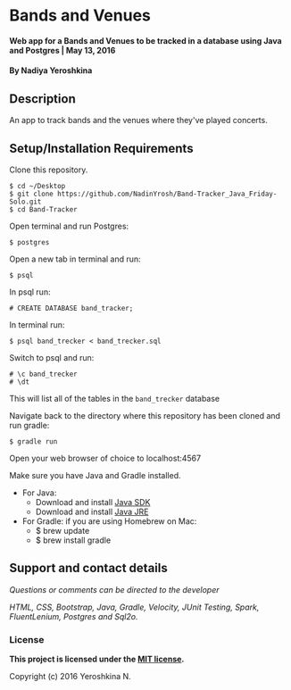 # Bands and Venues

#### Web app for a Bands and Venues to be tracked in a database using Java and Postgres | May 13, 2016

#### By Nadiya Yeroshkina

## Description
An app to track bands and the venues where they've played concerts.

## Setup/Installation Requirements

Clone this repository.
```
$ cd ~/Desktop
$ git clone https://github.com/NadinYrosh/Band-Tracker_Java_Friday-Solo.git
$ cd Band-Tracker
```

Open terminal and run Postgres:
```
$ postgres
```

Open a new tab in terminal and run:
```
$ psql
```

In psql run:
```
# CREATE DATABASE band_tracker;
```

In terminal run:
```
$ psql band_trecker < band_trecker.sql
```

Switch to psql and run:
```
# \c band_trecker
# \dt
```
This will list all of the tables in the `band_trecker` database

Navigate back to the directory where this repository has been cloned and run gradle:
```
$ gradle run
```

Open your web browser of choice to localhost:4567

Make sure you have Java and Gradle installed.
  * For Java:
      * Download and install [Java SDK](http://www.oracle.com/technetwork/java/javase/downloads/jdk8-downloads-2133151.html)
      * Download and install [Java JRE](http://www.java.com/en/)
  * For Gradle: if you are using Homebrew on Mac:
      * $ brew update
      * $ brew install gradle




## Support and contact details

_Questions or comments can be directed to the developer_

_HTML, CSS, Bootstrap, Java, Gradle, Velocity, JUnit Testing, Spark, FluentLenium,  Postgres and Sql2o._

### License

**This project is licensed under the [MIT license](https://opensource.org/licenses/MIT).**

Copyright (c) 2016 Yeroshkina N.
